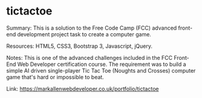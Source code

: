 # tictactoe

Summary: This is a solution to the Free Code Camp (FCC) advanced front-end development project task to create a computer game.

Resources: HTML5, CSS3, Bootstrap 3, Javascript, jQuery.

Notes: This is one of the advanced challenges included in the FCC Front-End Web Developer certification course. The requirement was to build a simple AI driven single-player Tic Tac Toe (Noughts and Crosses) computer game that's hard or impossible to beat.

Link: https://markallenwebdeveloper.co.uk/portfolio/tictactoe
